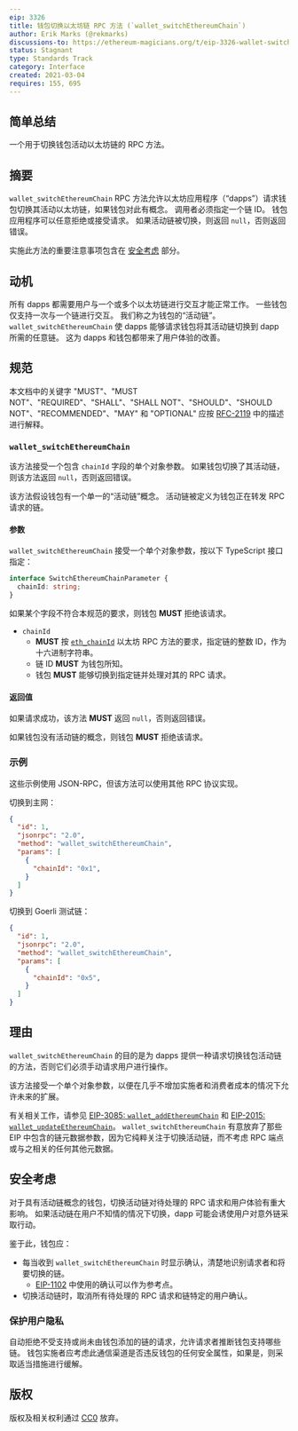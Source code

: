 ```yaml
---
eip: 3326
title: 钱包切换以太坊链 RPC 方法 (`wallet_switchEthereumChain`)
author: Erik Marks (@rekmarks)
discussions-to: https://ethereum-magicians.org/t/eip-3326-wallet-switchethereumchain
status: Stagnant
type: Standards Track
category: Interface
created: 2021-03-04
requires: 155, 695
---
```


## 简单总结

一个用于切换钱包活动以太坊链的 RPC 方法。

## 摘要

`wallet_switchEthereumChain` RPC 方法允许以太坊应用程序（“dapps”）请求钱包切换其活动以太坊链，如果钱包对此有概念。
调用者必须指定一个链 ID。
钱包应用程序可以任意拒绝或接受请求。
如果活动链被切换，则返回 `null`，否则返回错误。

实施此方法的重要注意事项包含在 [安全考虑](#security-considerations) 部分。

## 动机

所有 dapps 都需要用户与一个或多个以太坊链进行交互才能正常工作。
一些钱包仅支持一次与一个链进行交互。
我们称之为钱包的“活动链”。
`wallet_switchEthereumChain` 使 dapps 能够请求钱包将其活动链切换到 dapp 所需的任意链。
这为 dapps 和钱包都带来了用户体验的改善。

## 规范

本文档中的关键字 "MUST"、"MUST NOT"、"REQUIRED"、"SHALL"、"SHALL NOT"、"SHOULD"、"SHOULD NOT"、"RECOMMENDED"、"MAY" 和 "OPTIONAL" 应按 [RFC-2119](https://www.ietf.org/rfc/rfc2119.txt) 中的描述进行解释。

### `wallet_switchEthereumChain`

该方法接受一个包含 `chainId` 字段的单个对象参数。
如果钱包切换了其活动链，则该方法返回 `null`，否则返回错误。

该方法假设钱包有一个单一的“活动链”概念。
活动链被定义为钱包正在转发 RPC 请求的链。

#### 参数

`wallet_switchEthereumChain` 接受一个单个对象参数，按以下 TypeScript 接口指定：

```typescript
interface SwitchEthereumChainParameter {
  chainId: string;
}
```

如果某个字段不符合本规范的要求，则钱包 **MUST** 拒绝该请求。

- `chainId`
  - **MUST** 按 [`eth_chainId`](./eip-695.md) 以太坊 RPC 方法的要求，指定链的整数 ID，作为十六进制字符串。
  - 链 ID **MUST** 为钱包所知。
  - 钱包 **MUST** 能够切换到指定链并处理对其的 RPC 请求。

#### 返回值

如果请求成功，该方法 **MUST** 返回 `null`，否则返回错误。

如果钱包没有活动链的概念，则钱包 **MUST** 拒绝该请求。

### 示例

这些示例使用 JSON-RPC，但该方法可以使用其他 RPC 协议实现。

切换到主网：

```json
{
  "id": 1,
  "jsonrpc": "2.0",
  "method": "wallet_switchEthereumChain",
  "params": [
    {
      "chainId": "0x1",
    }
  ]
}
```

切换到 Goerli 测试链：

```json
{
  "id": 1,
  "jsonrpc": "2.0",
  "method": "wallet_switchEthereumChain",
  "params": [
    {
      "chainId": "0x5",
    }
  ]
}
```

## 理由

`wallet_switchEthereumChain` 的目的是为 dapps 提供一种请求切换钱包活动链的方法，否则它们必须手动请求用户进行操作。

该方法接受一个单个对象参数，以便在几乎不增加实施者和消费者成本的情况下允许未来的扩展。

有关相关工作，请参见 [EIP-3085: `wallet_addEthereumChain`](./eip-3085.md) 和 [EIP-2015: `wallet_updateEthereumChain`](./eip-2015.md)。
`wallet_switchEthereumChain` 有意放弃了那些 EIP 中包含的链元数据参数，因为它纯粹关注于切换活动链，而不考虑 RPC 端点或与之相关的任何其他元数据。

## 安全考虑

对于具有活动链概念的钱包，切换活动链对待处理的 RPC 请求和用户体验有重大影响。
如果活动链在用户不知情的情况下切换，dapp 可能会诱使用户对意外链采取行动。

鉴于此，钱包应：

- 每当收到 `wallet_switchEthereumChain` 时显示确认，清楚地识别请求者和将要切换的链。
  - [EIP-1102](./eip-1102.md) 中使用的确认可以作为参考点。
- 切换活动链时，取消所有待处理的 RPC 请求和链特定的用户确认。

### 保护用户隐私

自动拒绝不受支持或尚未由钱包添加的链的请求，允许请求者推断钱包支持哪些链。
钱包实施者应考虑此通信渠道是否违反钱包的任何安全属性，如果是，则采取适当措施进行缓解。

## 版权

版权及相关权利通过 [CC0](../LICENSE.md) 放弃。